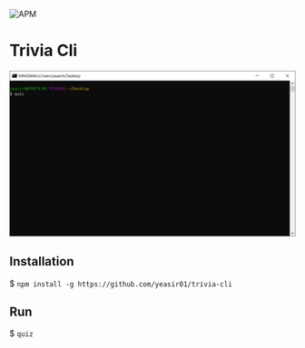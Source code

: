 ![APM](https://img.shields.io/github/license/yeasir01/trivia-cli)

# Trivia Cli
<img src="./media/useage.gif">

## Installation
$  ```npm install -g https://github.com/yeasir01/trivia-cli```

## Run
$  ```quiz```